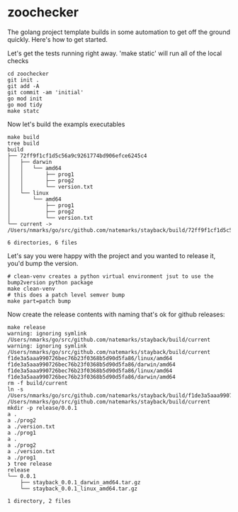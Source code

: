 # zoochecker
The golang project template builds in some automation to get off the ground quickly. Here's how to get started.


Let's get the tests running right away. 'make static' will run all of the local checks
```shell
cd zoochecker
git init .
git add -A
git commit -am 'initial'
go mod init
go mod tidy
make statc
```

Now let's build the exampls executables
```shell
make build
tree build
build
├── 72ff9f1cf1d5c56a9c9261774bd906efce6245c4
│   ├── darwin
│   │   └── amd64
│   │       ├── prog1
│   │       ├── prog2
│   │       └── version.txt
│   └── linux
│       └── amd64
│           ├── prog1
│           ├── prog2
│           └── version.txt
└── current -> /Users/nmarks/go/src/github.com/natemarks/stayback/build/72ff9f1cf1d5c56a9c9261774bd906efce6245c4

6 directories, 6 files
```


Let's say you were happy with the project and you wanted to release it, you'd bump the version. 
```shell
# clean-venv creates a python virtual environment jsut to use the bump2version python package
make clean-venv
# this does a patch level semver bump
make part=patch bump
```

Now create the release contents with naming that's ok for github releases:
```shell
make release
warning: ignoring symlink /Users/nmarks/go/src/github.com/natemarks/stayback/build/current
warning: ignoring symlink /Users/nmarks/go/src/github.com/natemarks/stayback/build/current
f1de3a5aaa990726bec76b23f0368b5d90d5fa86/linux/amd64
f1de3a5aaa990726bec76b23f0368b5d90d5fa86/darwin/amd64
f1de3a5aaa990726bec76b23f0368b5d90d5fa86/linux/amd64
f1de3a5aaa990726bec76b23f0368b5d90d5fa86/darwin/amd64
rm -f build/current
ln -s /Users/nmarks/go/src/github.com/natemarks/stayback/build/f1de3a5aaa990726bec76b23f0368b5d90d5fa86 /Users/nmarks/go/src/github.com/natemarks/stayback/build/current
mkdir -p release/0.0.1
a .
a ./prog2
a ./version.txt
a ./prog1
a .
a ./prog2
a ./version.txt
a ./prog1
❯ tree release
release
└── 0.0.1
    ├── stayback_0.0.1_darwin_amd64.tar.gz
    └── stayback_0.0.1_linux_amd64.tar.gz

1 directory, 2 files
```